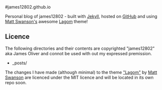 #james12802.github.io

Personal blog of james12802 - built with [Jekyll](http://jekyllrb.com/), hosted on [GitHub](www.github.com) and using [Matt Swanson's](https://github.com/swanson) awesome [Lagom](https://github.com/swanson/lagom) theme!

Licence
---
The following directories and their contents are copyrighted "james12802" aka James Oliver and connot be used with out my expressed premission.

* _posts/

The changes I have made (although minimal) to the theme ["Lagom"](https://github.com/swanson/lagom) by [Matt Swanson](https://github.com/swanson) are licenced under the MIT licence and will be located in its own repo soon.

